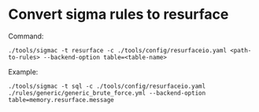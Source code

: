 # Convert sigma rules to resurface

Command:

```
./tools/sigmac -t resurface -c ./tools/config/resurfaceio.yaml <path-to-rules> --backend-option table=<table-name>
```

Example:

```
./tools/sigmac -t sql -c ./tools/config/resurfaceio.yaml ./rules/generic/generic_brute_force.yml --backend-option table=memory.resurface.message 
```